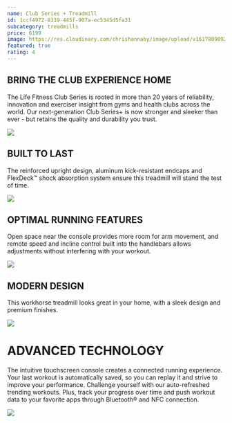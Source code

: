 ```yaml
---
name: Club Series + Treadmill
id: 1ccf4972-8319-445f-907a-ec5345d5fa31
subcategory: treadmills
price: 6199
image: https://res.cloudinary.com/chrishannaby/image/upload/v1617809092/lifefitness/Club_Series_Plus_ST_zx1gdk.jpg
featured: true
rating: 4
---
```


## BRING THE CLUB EXPERIENCE HOME

The Life Fitness Club Series is rooted in more than 20 years of reliability, innovation and exerciser insight from gyms and health clubs across the world. Our next-generation Club Series+ is now stronger and sleeker than ever - but retains the quality and durability you trust.

![](https://res.cloudinary.com/chrishannaby/image/upload/v1617807897/lifefitness/BringClubHome-570x570_wn1k8w.jpg)

## BUILT TO LAST

The reinforced upright design, aluminum kick-resistant endcaps and FlexDeck™ shock absorption system ensure this treadmill will stand the test of time.

![](https://res.cloudinary.com/chrishannaby/image/upload/v1617807914/lifefitness/BuilttoLast-570x570_h0h2yt.jpg)

## OPTIMAL RUNNING FEATURES

Open space near the console provides more room for arm movement, and remote speed and incline control built into the handlebars allows adjustments without interfering with your workout.

![](https://res.cloudinary.com/chrishannaby/image/upload/v1617807948/lifefitness/Optimal-SwingFree-570x570B_vyxhu8.jpg)

## MODERN DESIGN

This workhorse treadmill looks great in your home, with a sleek design and premium finishes.

![](https://res.cloudinary.com/chrishannaby/image/upload/v1617807998/lifefitness/ModernDesign-570x570_e4s4jd.jpg)

# ADVANCED TECHNOLOGY

The intuitive touchscreen console creates a connected running experience. Your last workout is automatically saved, so you can replay it and strive to improve your performance. Challenge yourself with our auto-refreshed trending workouts. Plus, track your progress over time and push workout data to your favorite apps through Bluetooth® and NFC connection.

![](https://res.cloudinary.com/chrishannaby/image/upload/v1617808020/lifefitness/AdvancedTechnology_Console02_570x570_20_2_k72wts.jpg)
